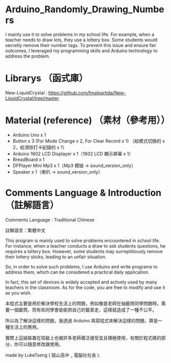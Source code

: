 # Arduino_Randomly_Drawing_Numbers

I mainly use it to solve problems in my school life. For example, when a teacher needs to draw lots, they use a lottery box. Some students would secretly remove their number tags. To prevent this issue and ensure fair outcomes, I leveraged my programming skills and Arduino technology to address the problem.

# Librarys （函式庫）

New-LiquidCrystal : https://github.com/fmalpartida/New-LiquidCrystal/tree/master

# Material (reference) （素材（參考用））

- Arduino Uno x 1
- Button x 3 (For Mode Change x 2, For Clear Record x 1) （給模式切換的 x 2，給清除打卡紀錄的 x 1）
- Arduino 1602 LCD Displayer x 1（1602 LCD 顯示屏幕 x 1）
- BreadBoard x 1
- DFPlayer Mini Mp3 x 1（Mp3 模組 -> sound_version_only）
- Speaker x 1（喇叭 -> sound_version_only）

# Comments Language & Introduction （註解語言）

Comments Language : Traditional Chinese

註解語言：繁體中文

This program is mainly used to solve problems encountered in school life. For instance, when a teacher conducts a draw to ask students questions, he requires a lottery box. However, some students may surreptitiously remove their lottery sticks, leading to an unfair situation.

So, in order to solve such problems, I use Arduino and write programs to address them, which can be considered a practical daily application.

In fact, this set of devices is widely accepted and actively used by many teachers in the classroom. As for the code, you are free to modify and use it as you wish.

本程式主要是用於解決學校生活上的問題，例如像是老師在抽籤問同學問題時，需要一個籤筒，而有些同學會偷偷把自己的籤拿走，這樣就造成了一種不公平。

所以為了解決這樣的問題，我透過 Arduino 與寫程式來解決這樣的問題，算是一種生活上的應用。

實際上這組裝置在班級上也被許多老師廣泛接受並且積極使用，有關於程式碼的部分，你可以隨意修改跟使用。

made by LukeTseng ( 鼓山高中 _ 電腦社社長 ).
